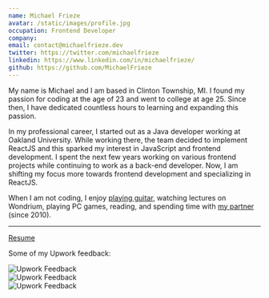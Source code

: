```yaml
---
name: Michael Frieze
avatar: /static/images/profile.jpg
occupation: Frontend Developer
company:
email: contact@michaelfrieze.dev
twitter: https://twitter.com/michaelfrieze
linkedin: https://www.linkedin.com/in/michaelfrieze/
github: https://github.com/MichaelFrieze
---
```


​​My name is Michael and I am based in Clinton Township, MI. I found my passion for coding at the age of 23 and went to college at age 25. Since then, I have dedicated countless hours to learning and expanding this passion.

​​In my professional career, I started out as a Java developer working at Oakland University. While working there, the team decided to implement ReactJS and this sparked my interest in JavaScript and frontend development. I spent the next few years working on various frontend projects while continuing to work as a back-end developer. Now, I am shifting my focus more towards frontend development and specializing in ReactJS.

​​When I am not coding, I enjoy [playing guitar](https://soundcloud.com/mikefrieze88/something-i-made-in-2016), watching lectures on Wondrium, playing PC games, reading, and spending time with [my partner](https://kaylafoister.weebly.com/) (since 2010).

---

[Resume](https://drive.google.com/file/d/1frLY2ebxKNMudDrk0vBPu9eqaUhs6ONL/view?usp=sharing)

Some of my Upwork feedback:

![Upwork Feedback](/static/images/upwork-feedback-1.jpg)
<br />
![Upwork Feedback](/static/images/upwork-feedback-2.jpg)
<br />
![Upwork Feedback](/static/images/upwork-feedback-3.jpg)
